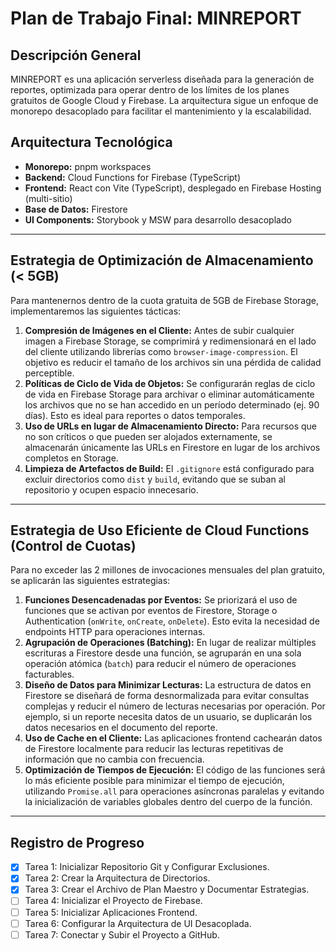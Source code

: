 # Plan de Trabajo Final: MINREPORT

## Descripción General
MINREPORT es una aplicación serverless diseñada para la generación de reportes, optimizada para operar dentro de los límites de los planes gratuitos de Google Cloud y Firebase. La arquitectura sigue un enfoque de monorepo desacoplado para facilitar el mantenimiento y la escalabilidad.

## Arquitectura Tecnológica
- **Monorepo:** pnpm workspaces
- **Backend:** Cloud Functions for Firebase (TypeScript)
- **Frontend:** React con Vite (TypeScript), desplegado en Firebase Hosting (multi-sitio)
- **Base de Datos:** Firestore
- **UI Components:** Storybook y MSW para desarrollo desacoplado

---

## Estrategia de Optimización de Almacenamiento (< 5GB)
Para mantenernos dentro de la cuota gratuita de 5GB de Firebase Storage, implementaremos las siguientes tácticas:

1.  **Compresión de Imágenes en el Cliente:** Antes de subir cualquier imagen a Firebase Storage, se comprimirá y redimensionará en el lado del cliente utilizando librerías como `browser-image-compression`. El objetivo es reducir el tamaño de los archivos sin una pérdida de calidad perceptible.
2.  **Políticas de Ciclo de Vida de Objetos:** Se configurarán reglas de ciclo de vida en Firebase Storage para archivar o eliminar automáticamente los archivos que no se han accedido en un período determinado (ej. 90 días). Esto es ideal para reportes o datos temporales.
3.  **Uso de URLs en lugar de Almacenamiento Directo:** Para recursos que no son críticos o que pueden ser alojados externamente, se almacenarán únicamente las URLs en Firestore en lugar de los archivos completos en Storage.
4.  **Limpieza de Artefactos de Build:** El `.gitignore` está configurado para excluir directorios como `dist` y `build`, evitando que se suban al repositorio y ocupen espacio innecesario.

---

## Estrategia de Uso Eficiente de Cloud Functions (Control de Cuotas)
Para no exceder las 2 millones de invocaciones mensuales del plan gratuito, se aplicarán las siguientes estrategias:

1.  **Funciones Desencadenadas por Eventos:** Se priorizará el uso de funciones que se activan por eventos de Firestore, Storage o Authentication (`onWrite`, `onCreate`, `onDelete`). Esto evita la necesidad de endpoints HTTP para operaciones internas.
2.  **Agrupación de Operaciones (Batching):** En lugar de realizar múltiples escrituras a Firestore desde una función, se agruparán en una sola operación atómica (`batch`) para reducir el número de operaciones facturables.
3.  **Diseño de Datos para Minimizar Lecturas:** La estructura de datos en Firestore se diseñará de forma desnormalizada para evitar consultas complejas y reducir el número de lecturas necesarias por operación. Por ejemplo, si un reporte necesita datos de un usuario, se duplicarán los datos necesarios en el documento del reporte.
4.  **Uso de Cache en el Cliente:** Las aplicaciones frontend cachearán datos de Firestore localmente para reducir las lecturas repetitivas de información que no cambia con frecuencia.
5.  **Optimización de Tiempos de Ejecución:** El código de las funciones será lo más eficiente posible para minimizar el tiempo de ejecución, utilizando `Promise.all` para operaciones asíncronas paralelas y evitando la inicialización de variables globales dentro del cuerpo de la función.

---

## Registro de Progreso
- [x] Tarea 1: Inicializar Repositorio Git y Configurar Exclusiones.
- [x] Tarea 2: Crear la Arquitectura de Directorios.
- [x] Tarea 3: Crear el Archivo de Plan Maestro y Documentar Estrategias.
- [ ] Tarea 4: Inicializar el Proyecto de Firebase.
- [ ] Tarea 5: Inicializar Aplicaciones Frontend.
- [ ] Tarea 6: Configurar la Arquitectura de UI Desacoplada.
- [ ] Tarea 7: Conectar y Subir el Proyecto a GitHub.
